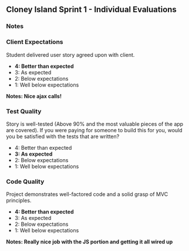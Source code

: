 ## Cloney Island Sprint 1 - Individual Evaluations

### Notes

### Client Expectations

Student delivered user story agreed upon with client.

- **4: Better than expected**
- 3: As expected
- 2: Below expectations
- 1: Well below expectations

**Notes: Nice ajax calls!**

### Test Quality

Story is well-tested (Above 90% and the most valuable pieces of the app are covered). If you were paying for someone to build this for you, would you be satisfied with the tests that are written?

- 4: Better than expected
- **3: As expected**
- 2: Below expectations
- 1: Well below expectations

### Code Quality

Project demonstrates well-factored code and a solid grasp of MVC principles.

- **4: Better than expected**
- 3: As expected
- 2: Below expectations
- 1: Well below expectations

**Notes: Really nice job with the JS portion and getting it all wired up**

